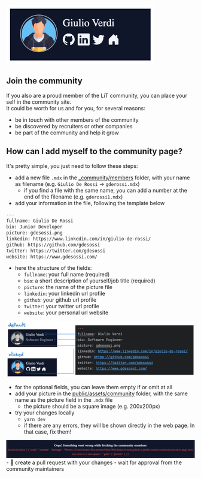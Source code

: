 <img src="member_badge.png" />

## Join the community
If you also are a proud member of the LiT community, you can place your self in the community site.<br/>
It could be worth for us and for you, for several reasons:

- be in touch with other members of the community
- be discovered by recruiters or other companies
- be part of the community and help it grow

## How can I add myself to the community page?
It's pretty simple, you just need to follow these steps:

- add a new file `.mdx` in the [_community/members]("../../../_community/members") folder, with your name as filename (e.g. `Giulio De Rossi` -> `gderossi.mdx`)
   - if you find a file with the same name, you can add a number at the end of the filename (e.g. `gderossi1.mdx`)
- add your information in the file, following the template below
```
---
fullname: Giulio De Rossi
bio: Junior Developer
picture: gdesossi.png
linkedin: https://www.linkedin.com/in/giulio-de-rossi/
github: https://github.com/gdesossi
twitter: https://twitter.com/gdesossi
website: https://www.gdesossi.com/
```
- here the structure of the fields:
   - `fullname`: your full name (required)
   - `bio`: a short description of yourself/job title (required)
   - `picture`: the name of the picture file
   - `linkedin`: your linkedin url profile
   - `github`: your github url profile
   - `twitter`: your twitter url profile
   - `website`: your personal url website

<img src="fields_mapping.png" />

- for the optional fields, you can leave them empty if or omit at all
- add your picture in the [public/assets/community]("../../../public/assets/community") folder, with the same name as the picture field in the `.mdx` file
   - the picture should be a square image (e.g. 200x200px)
- try your changes locally
   - `yarn dev`
   - if there are any errors, they will be shown directly in the web page. In that case, fix them!
<img src="error.png" />
- 🥳 create a pull request with your changes
- wait for approval from the community maintainers







